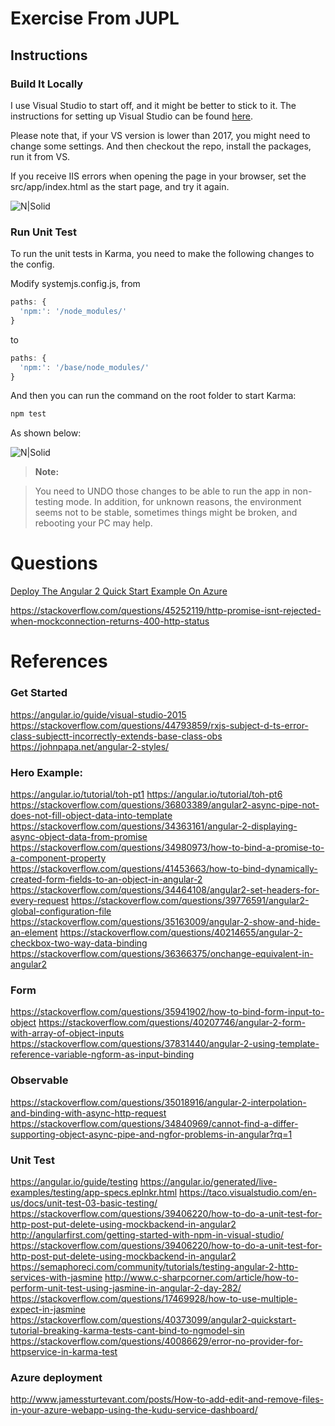 # Exercise From JUPL

## Instructions 

### Build It Locally

I use Visual Studio to start off, and it might be better to stick to it. The instructions for setting up Visual Studio can be found [here](https://angular.io/guide/visual-studio-2015). 

Please note that, if your VS version is lower than 2017, you might need to change some settings. And then checkout the repo, install the packages, run it from VS.

If you receive IIS errors when opening the page in your browser, set the src/app/index.html as the start page, and try it again.


![N|Solid](https://zlxadhkust.files.wordpress.com/2017/07/upd-fail.png)



### Run Unit Test 

To run the unit tests in Karma, you need to make the following changes to the config.

Modify systemjs.config.js, from 
```javascript
paths: {
  'npm:': '/node_modules/'
}
```
to
```javascript
paths: {
  'npm:': '/base/node_modules/'
}
```
	
And then you can run the command on the root folder to start Karma:
```sh
npm test
```

As shown below:


![N|Solid](https://zlxadhkust.files.wordpress.com/2017/07/002.png)


> **Note:**

> You need to UNDO those changes to be able to run the app in non-testing mode. In addition, for unknown reasons, the environment seems not to be stable, sometimes things might be broken, and rebooting your PC may help.



# Questions

 [Deploy The Angular 2 Quick Start Example On Azure][1]


https://stackoverflow.com/questions/45252119/http-promise-isnt-rejected-when-mockconnection-returns-400-http-status




# References



### Get Started

https://angular.io/guide/visual-studio-2015
https://stackoverflow.com/questions/44793859/rxjs-subject-d-ts-error-class-subjectt-incorrectly-extends-base-class-obs
https://johnpapa.net/angular-2-styles/

### Hero Example:
https://angular.io/tutorial/toh-pt1
https://angular.io/tutorial/toh-pt6
https://stackoverflow.com/questions/36803389/angular2-async-pipe-not-does-not-fill-object-data-into-template
https://stackoverflow.com/questions/34363161/angular-2-displaying-async-object-data-from-promise
https://stackoverflow.com/questions/34980973/how-to-bind-a-promise-to-a-component-property
https://stackoverflow.com/questions/41453663/how-to-bind-dynamically-created-form-fields-to-an-object-in-angular-2
https://stackoverflow.com/questions/34464108/angular2-set-headers-for-every-request
https://stackoverflow.com/questions/39776591/angular2-global-configuration-file
https://stackoverflow.com/questions/35163009/angular-2-show-and-hide-an-element
https://stackoverflow.com/questions/40214655/angular-2-checkbox-two-way-data-binding
https://stackoverflow.com/questions/36366375/onchange-equivalent-in-angular2

### Form

https://stackoverflow.com/questions/35941902/how-to-bind-form-input-to-object
https://stackoverflow.com/questions/40207746/angular-2-form-with-array-of-object-inputs
https://stackoverflow.com/questions/37831440/angular-2-using-template-reference-variable-ngform-as-input-binding

### Observable
https://stackoverflow.com/questions/35018916/angular-2-interpolation-and-binding-with-async-http-request
https://stackoverflow.com/questions/34840969/cannot-find-a-differ-supporting-object-async-pipe-and-ngfor-problems-in-angular?rq=1

### Unit Test
https://angular.io/guide/testing
https://angular.io/generated/live-examples/testing/app-specs.eplnkr.html
https://taco.visualstudio.com/en-us/docs/unit-test-03-basic-testing/
https://stackoverflow.com/questions/39406220/how-to-do-a-unit-test-for-http-post-put-delete-using-mockbackend-in-angular2
http://angularfirst.com/getting-started-with-npm-in-visual-studio/
https://stackoverflow.com/questions/39406220/how-to-do-a-unit-test-for-http-post-put-delete-using-mockbackend-in-angular2
https://semaphoreci.com/community/tutorials/testing-angular-2-http-services-with-jasmine
http://www.c-sharpcorner.com/article/how-to-perform-unit-test-using-jasmine-in-angular-2-day-282/
https://stackoverflow.com/questions/17469928/how-to-use-multiple-expect-in-jasmine
https://stackoverflow.com/questions/40373099/angular2-quickstart-tutorial-breaking-karma-tests-cant-bind-to-ngmodel-sin
https://stackoverflow.com/questions/40086629/error-no-provider-for-httpservice-in-karma-test

### Azure deployment
http://www.jamessturtevant.com/posts/How-to-add-edit-and-remove-files-in-your-azure-webapp-using-the-kudu-service-dashboard/





  [1]: https://stackoverflow.com/questions/45253823/deploy-angular-2-quick-start-example-on-azure